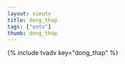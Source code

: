 ```yaml
--- 
layout: sieutv
title: dong_thap
tags: ["vntv"]
thumb: dong_thap
---
```

{% include tvadv key="dong_thap" %}
